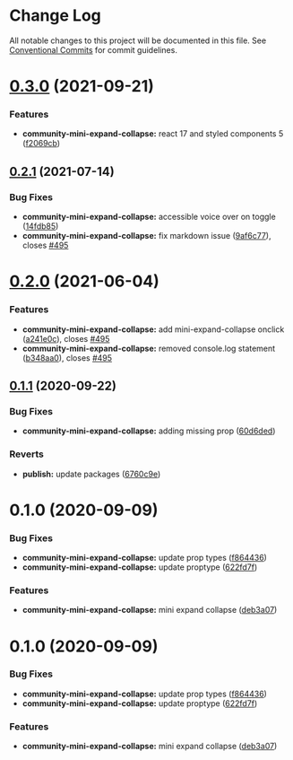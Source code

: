 # Change Log

All notable changes to this project will be documented in this file.
See [Conventional Commits](https://conventionalcommits.org) for commit guidelines.

# [0.3.0](https://github.com/telus/tds-community/compare/@tds/community-mini-expand-collapse@0.2.1...@tds/community-mini-expand-collapse@0.3.0) (2021-09-21)


### Features

* **community-mini-expand-collapse:** react 17 and styled components 5 ([f2069cb](https://github.com/telus/tds-community/commit/f2069cb9246891ed7c1e836abc701997e7b6d971))





## [0.2.1](https://github.com/telus/tds-community/compare/@tds/community-mini-expand-collapse@0.2.0...@tds/community-mini-expand-collapse@0.2.1) (2021-07-14)


### Bug Fixes

* **community-mini-expand-collapse:** accessible voice over on toggle ([14fdb85](https://github.com/telus/tds-community/commit/14fdb85dd9a5467957b29fdb28c0293610cc3d0d))
* **community-mini-expand-collapse:** fix markdown issue ([9af6c77](https://github.com/telus/tds-community/commit/9af6c77ace0949531683a7a5be8f606a84239e00)), closes [#495](https://github.com/telus/tds-community/issues/495)





# [0.2.0](https://github.com/telus/tds-community/compare/@tds/community-mini-expand-collapse@0.1.1...@tds/community-mini-expand-collapse@0.2.0) (2021-06-04)


### Features

* **community-mini-expand-collapse:** add mini-expand-collapse onclick ([a241e0c](https://github.com/telus/tds-community/commit/a241e0c431ee2c39ff6d35b8546b93b92636b104)), closes [#495](https://github.com/telus/tds-community/issues/495)
* **community-mini-expand-collapse:** removed console.log statement ([b348aa0](https://github.com/telus/tds-community/commit/b348aa0b83b4bba9d79ecca0689f86d2333b6e56)), closes [#495](https://github.com/telus/tds-community/issues/495)





## [0.1.1](https://github.com/telus/tds-community/compare/@tds/community-mini-expand-collapse@0.1.0...@tds/community-mini-expand-collapse@0.1.1) (2020-09-22)


### Bug Fixes

* **community-mini-expand-collapse:** adding missing prop ([60d6ded](https://github.com/telus/tds-community/commit/60d6dedc2debfb40f2e52737806b7f1170f9c3e4))


### Reverts

* **publish:** update packages ([6760c9e](https://github.com/telus/tds-community/commit/6760c9e97ddb564239f4bbd61b249e5f437938ff))





# 0.1.0 (2020-09-09)


### Bug Fixes

* **community-mini-expand-collapse:** update prop types ([f864436](https://github.com/telus/tds-community/commit/f864436b4d151692e865c16bba2d28b11d51cda7))
* **community-mini-expand-collapse:** update proptype ([622fd7f](https://github.com/telus/tds-community/commit/622fd7ff6cdc61e7a8538cdd5d056974ce93042d))


### Features

* **community-mini-expand-collapse:** mini expand collapse ([deb3a07](https://github.com/telus/tds-community/commit/deb3a07f78ea4d56cdcea49a41eb09da90605991))





# 0.1.0 (2020-09-09)


### Bug Fixes

* **community-mini-expand-collapse:** update prop types ([f864436](https://github.com/telus/tds-community/commit/f864436b4d151692e865c16bba2d28b11d51cda7))
* **community-mini-expand-collapse:** update proptype ([622fd7f](https://github.com/telus/tds-community/commit/622fd7ff6cdc61e7a8538cdd5d056974ce93042d))


### Features

* **community-mini-expand-collapse:** mini expand collapse ([deb3a07](https://github.com/telus/tds-community/commit/deb3a07f78ea4d56cdcea49a41eb09da90605991))
